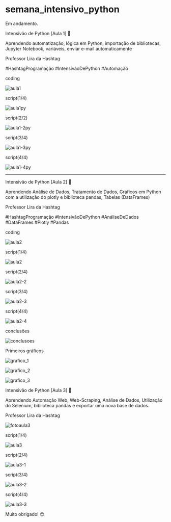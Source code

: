 # semana_intensivo_python
Em andamento.

Intensivão de Python [Aula 1] 🚀

Aprendendo automatização, lógica em Python, importação de bibliotecas, Jupyter Notebook, variáveis, enviar e-mail automaticamente

Professor Lira da Hashtag

#HashtagProgramação
#IntensivãoDePython
#Automação

coding

![aula1](https://user-images.githubusercontent.com/92833379/149980304-cb5c92d2-cc18-4763-8303-275fd1f6fdb1.jpeg)


script(1/4)

![aula1py](https://user-images.githubusercontent.com/92833379/149980361-f2855942-fb9b-43cc-85e8-911817fb4d95.png)

script(2/2)

![aula1-2py](https://user-images.githubusercontent.com/92833379/149980397-15f67bba-2780-4745-a035-1ad21faac5ec.png)

script(3/4)

![aula1-3py](https://user-images.githubusercontent.com/92833379/149980446-9b809a80-0659-4a84-a30c-95aeb1289c89.png)

script(4/4)

![aula1-4py](https://user-images.githubusercontent.com/92833379/149980481-abba5469-7e64-4c87-9d51-55ca63d5d3ec.png)




-----------------------------------------------------------------------------


Intensivão de Python [Aula 2] 🚀

Aprendendo Análise de Dados, Tratamento de Dados, Gráficos em Python com a utilização do plotly e biblioteca pandas, Tabelas (DataFrames)

Professor Lira da Hashtag

#HashtagProgramação
#IntensivãoDePython
#AnáliseDeDados
#DataFrames
#Plotly
#Pandas

coding

![aula2](https://user-images.githubusercontent.com/92833379/149980541-d79cf223-e97a-4328-bca5-bf6bae4a0a29.jpeg)


script(1/4)

![aula2](https://user-images.githubusercontent.com/92833379/149980584-e8bcee89-4cc3-4f68-83bf-e1f14a84b2c4.png)

script(2/4)

![aula2-2](https://user-images.githubusercontent.com/92833379/149980607-b4d8b86f-9cb5-415a-8604-a4d6f639d069.png)

script(3/4)

![aula2-3](https://user-images.githubusercontent.com/92833379/149980661-7ff37caa-ffa0-43a7-a541-43d9aca30932.png)

script(4/4)

![aula2-4](https://user-images.githubusercontent.com/92833379/149980685-86a983cd-d3f5-4cf8-9026-d812d7a29c62.png)

conclusões

![conclusoes](https://user-images.githubusercontent.com/92833379/149980710-52aa70d8-fb2f-4c32-b6f4-a24a712896c1.png)


Primeiros gráficos

![grafico_1](https://user-images.githubusercontent.com/92833379/149980775-aaf00a75-71b0-48f0-b6c1-7cad83c40b5e.png)


![grafico_2](https://user-images.githubusercontent.com/92833379/149980795-ceb8b2d9-78a7-4d84-8a23-ae272e395587.png)


![grafico_3](https://user-images.githubusercontent.com/92833379/149980805-af786d3c-1b98-47b8-9df7-b988b478d6e2.png)



Intensivão de Python [Aula 3] 🚀

Aprendendo Automação Web, Web-Scraping, Análise de Dados, Utilização do Selenium, biblioteca pandas e exportar uma nova base de dados.

Professor Lira da Hashtag


![fotoaula3](https://user-images.githubusercontent.com/92833379/150059505-5158db3e-337a-4f71-be1c-385aabf7966e.jpeg)


script(1/4)

![aula3](https://user-images.githubusercontent.com/92833379/150059527-8dd519fa-ab12-446e-bd94-a77482cc9b06.png)


script(2/4)

![aula3-1](https://user-images.githubusercontent.com/92833379/150059545-674ff9fd-c9a8-46d0-b43e-17b411181f0e.png)


script(3/4)

![aula3-2](https://user-images.githubusercontent.com/92833379/150059558-f1464529-e836-4a2d-b69c-bb9d263e2dc6.png)


script(4/4)

![aula3-3](https://user-images.githubusercontent.com/92833379/150059572-aec2a9ca-fa65-4204-87d5-74f71c7748b8.png)


Muito obrigado! 😊



